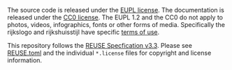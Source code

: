 The source code is released under the [EUPL license](./LICENSES/EUPL-1.2.txt).
The documentation is released under the [CC0 license](./LICENSES/CC0-1.0.txt).
The EUPL 1.2 and the CC0 do not apply to photos, videos, infographics, fonts or other forms of media.
Specifically the rijkslogo and rijkshuisstijl have specific [terms of use](./LICENSES/LicenseRef-Rijkshuisstijl.txt).

This repository follows the [REUSE Specfication v3.3](https://reuse.software/spec/).
Please see [REUSE.toml](./REUSE.toml) and the individual `*.license` files for copyright and license information.
